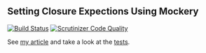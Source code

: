 ## Setting Closure Expections Using Mockery

[![Build Status](https://travis-ci.org/AndyWendt/closure-expectations-example.svg?branch=master)](https://travis-ci.org/AndyWendt/closure-expectations-example) [![Scrutinizer Code Quality](https://scrutinizer-ci.com/g/AndyWendt/closure-expectations-example/badges/quality-score.png?b=master)](https://scrutinizer-ci.com/g/AndyWendt/closure-expectations-example/?branch=master) 

See [my article](http://commandz.io/setting-expectations-for-a-closure-using-mockery/) and take a look at the [tests](https://github.com/AndyWendt/closure-expectations-example/blob/master/tests/ClosureExampleTest.php).  
